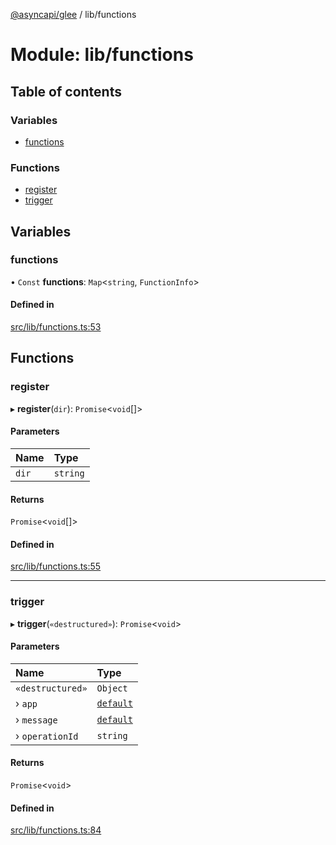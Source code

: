 [@asyncapi/glee](../README.md) / lib/functions

# Module: lib/functions

## Table of contents

### Variables

- [functions](lib_functions.md#functions)

### Functions

- [register](lib_functions.md#register)
- [trigger](lib_functions.md#trigger)

## Variables

### functions

• `Const` **functions**: `Map`<`string`, `FunctionInfo`\>

#### Defined in

[src/lib/functions.ts:53](https://github.com/asyncapi/glee/blob/aaa489f/src/lib/functions.ts#L53)

## Functions

### register

▸ **register**(`dir`): `Promise`<`void`[]\>

#### Parameters

| Name | Type |
| :------ | :------ |
| `dir` | `string` |

#### Returns

`Promise`<`void`[]\>

#### Defined in

[src/lib/functions.ts:55](https://github.com/asyncapi/glee/blob/aaa489f/src/lib/functions.ts#L55)

___

### trigger

▸ **trigger**(`«destructured»`): `Promise`<`void`\>

#### Parameters

| Name | Type |
| :------ | :------ |
| `«destructured»` | `Object` |
| › `app` | [`default`](../classes/lib_glee.default.md) |
| › `message` | [`default`](../classes/lib_message.default.md) |
| › `operationId` | `string` |

#### Returns

`Promise`<`void`\>

#### Defined in

[src/lib/functions.ts:84](https://github.com/asyncapi/glee/blob/aaa489f/src/lib/functions.ts#L84)
